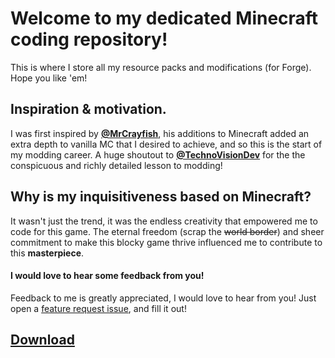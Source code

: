 # Welcome to my dedicated Minecraft coding repository!

This is where I store all my resource packs and modifications (for Forge). Hope you like 'em!

## Inspiration & motivation.

I was first inspired by <strong>[@MrCrayfish](https://github.com/MrCrayfish)</strong>, his additions to Minecraft added an extra depth to vanilla MC that I desired to achieve, and so this is the start of my modding career.
A huge shoutout to <strong>[@TechnoVisionDev](https://github.com/TechnoVisionDev)</strong> for the the conspicuous and richly detailed lesson to modding!

## Why is my inquisitiveness based on Minecraft?

It wasn't just the trend, it was the endless creativity that empowered me to code for this game. The eternal freedom (scrap the ~~world border~~)
and sheer commitment to make this blocky game thrive influenced me to contribute to this **masterpiece**.

#### I would love to hear some feedback from you!


Feedback to me is greatly appreciated, I would love to hear from you! Just open a [feature request issue](https://github.com/SuperHarmony910/modification-builder/issues/new?assignees=SuperHarmony910&labels=new-feature&template=feature_request.md&title=[Feature]<what-you-want>), and fill it out!


## [Download](https://github.com/SuperHarmony910/modification-builder/releases/v0.2.0-alpha)

